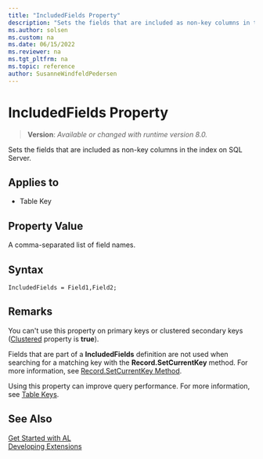 ```yaml
---
title: "IncludedFields Property"
description: "Sets the fields that are included as non-key columns in the index on SQL Server."
ms.author: solsen
ms.custom: na
ms.date: 06/15/2022
ms.reviewer: na
ms.tgt_pltfrm: na
ms.topic: reference
author: SusanneWindfeldPedersen
---
```

[//]: # (START>DO_NOT_EDIT)
[//]: # (IMPORTANT:Do not edit any of the content between here and the END>DO_NOT_EDIT.)
[//]: # (Any modifications should be made in the .xml files in the ModernDev repo.)
# IncludedFields Property
> **Version**: _Available or changed with runtime version 8.0._

Sets the fields that are included as non-key columns in the index on SQL Server.

## Applies to
-   Table Key

[//]: # (IMPORTANT: END>DO_NOT_EDIT)

## Property Value

A comma-separated list of field names.

## Syntax

```al
IncludedFields = Field1,Field2;
```

## Remarks

You can't use this property on primary keys or clustered secondary keys ([Clustered](devenv-clustered-property.md) property is **true**).

Fields that are part of a **IncludedFields** definition are not used when searching for a matching key with the **Record.SetCurrentKey** method. For more information, see [Record.SetCurrentKey Method](../methods-auto/record/record-setcurrentkey-method.md).

Using this property can improve query performance. For more information, see [Table Keys](../devenv-table-keys.md).

## See Also

[Get Started with AL](../devenv-get-started.md)  
[Developing Extensions](../devenv-dev-overview.md)  